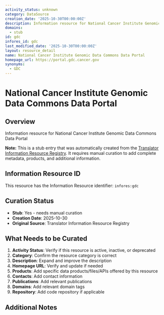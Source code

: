 ```yaml
---
activity_status: unknown
category: DataSource
creation_date: '2025-10-30T00:00:00Z'
description: Information resource for National Cancer Institute Genomic Data Commons Data Portal
domains:
  - stub
id: gdc
infores_id: gdc
last_modified_date: '2025-10-30T00:00:00Z'
layout: resource_detail
name: National Cancer Institute Genomic Data Commons Data Portal
homepage_url: https://portal.gdc.cancer.gov
synonyms:
  - GDC
---
```


# National Cancer Institute Genomic Data Commons Data Portal

## Overview

Information resource for National Cancer Institute Genomic Data Commons Data Portal

**Note:** This is a stub entry that was automatically created from the [Translator Information Resource Registry](https://biolink.github.io/information-resource-registry/). It requires manual curation to add complete metadata, products, and additional information.

## Information Resource ID

This resource has the Information Resource identifier: `infores:gdc`

## Curation Status

- **Stub**: Yes - needs manual curation
- **Creation Date**: 2025-10-30
- **Original Source**: Translator Information Resource Registry

## What Needs to be Curated

1. **Activity Status**: Verify if this resource is active, inactive, or deprecated
2. **Category**: Confirm the resource category is correct
3. **Description**: Expand and improve the description
4. **Homepage URL**: Verify and update if needed
5. **Products**: Add specific data products/files/APIs offered by this resource
6. **Contacts**: Add contact information
7. **Publications**: Add relevant publications
8. **Domains**: Add relevant domain tags
9. **Repository**: Add code repository if applicable

## Additional Notes
